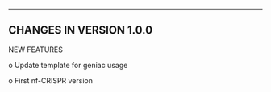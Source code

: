 ***********************************
## CHANGES IN VERSION 1.0.0

NEW FEATURES

  o Update template for geniac usage

  o First nf-CRISPR version

